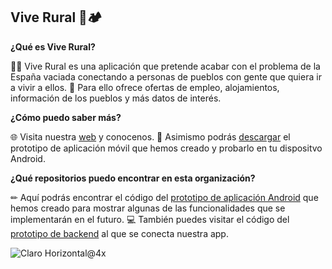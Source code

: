 
## Vive Rural ‍🌾🏕

**¿Qué es Vive Rural?**

👩‍💻 Vive Rural es una aplicación que pretende acabar con el problema de la España vaciada conectando a personas de pueblos con gente que quiera ir a vivir a ellos.
🌈 Para ello ofrece ofertas de empleo, alojamientos, información de los pueblos y más datos de interés.

**¿Cómo puedo saber más?**

🌐 Visita nuestra [web](https://vive-rural.es/) y conocenos. 
📱 Asimismo podrás [descargar](https://vive-rural.es/#download) el prototipo de aplicación móvil que hemos creado y probarlo en tu dispositvo Android.

**¿Qué repositorios puedo encontrar en esta organización?**

✏ Aquí podrás encontrar el código del [prototipo de aplicación Android](https://github.com/ViveRural/Prototipo-Android) que hemos creado para mostrar algunas de las funcionalidades que se implementarán en el futuro.
💻 También puedes visitar el código del [prototipo de backend](https://github.com/ViveRural/Prototipo-Backend) al que se conecta nuestra app.

<!--![viveruralgutenberg](https://user-images.githubusercontent.com/55926526/201086660-90a4ce71-dfbc-4942-be97-0d1f8b6f693c.png)-->
![Claro Horizontal@4x](https://github.com/ViveRural/.github/assets/55926526/6d6c5ffb-ccfe-4c7d-86f0-a35f2715f661)
